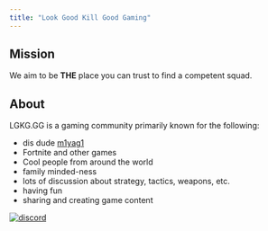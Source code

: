 ```yaml
---
title: "Look Good Kill Good Gaming"
---
```


## Mission

We aim to be **THE** place you can trust to find a competent squad.

## About

LGKG.GG is a gaming community primarily known for the following:

* dis dude [m1yag1](https://www.youtube.com/watch?v=dQw4w9WgXcQ)
* Fortnite and other games
* Cool people from around the world
* family minded-ness
* lots of discussion about strategy, tactics, weapons, etc.
* having fun
* sharing and creating game content


[![discord](/images/join_us_discord.png)](https://discord.gg/KzhUQrQbCr)
